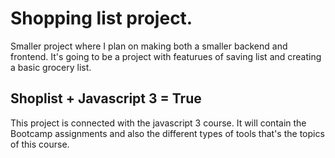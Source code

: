 # Shopping list project. 
Smaller project where I plan on making both a smaller backend and frontend. 
It's going to be a project with featurues of saving list and creating a basic grocery list. 


## Shoplist + Javascript 3 = True
This project is connected with the javascript 3 course. It will contain the Bootcamp assignments and also the different types of tools that's
the topics of this course. 

